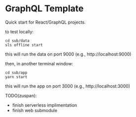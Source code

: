 # GraphQL Template

Quick start for React/GraphQL projects.

to test locally:

```
cd sub/data
sls offline start
```

this will run the data on port 9000 (e.g., http://localhost:9000)

then, in another terminal window:

```
cd sub/app
yarn start
```

this will run the app on port 3000 (e.g., http://localhost:3000)

TODO(zuspan):
* finish serverless implimentation
* finish web submodule